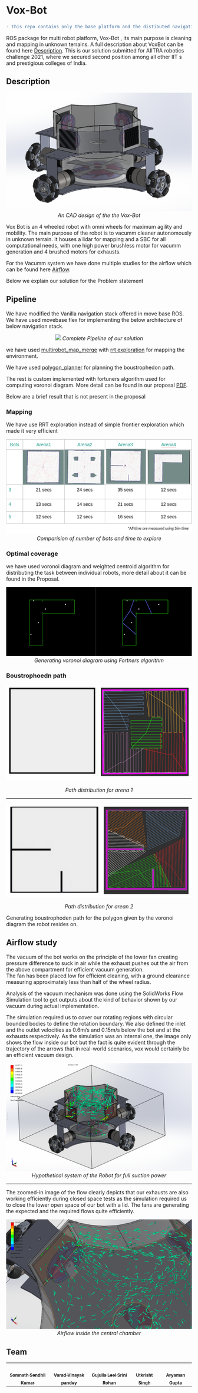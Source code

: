 # Vox-Bot

```diff
- This repo contains only the base platform and the distibuted navigation stack and the mapping planner
```

ROS package for multi robot platform, Vox-Bot , its main purpose is cleaning and mapping in unknown terrains. A full description about VoxBot can be found here <a href="#desciption">Description</a>. This is our solution submitted for AIITRA robotics challenge 2021, where we secured second position among all other IIT s and prestigious colleges of India.

## Description

<p align="center">
<img src="media/vox-bot-description.png"/>
<i>An CAD design of the the Vox-Bot</i>
</p>

Vox Bot is an 4 wheeled robot with omni wheels for maximum agility and mobility. The main purpose of the robot is to vacumm cleaner autonomously in unknown terrain.
It houses a lidar for mapping and a SBC for all computational needs, with one high power brushless motor for vacumm generation and 4 brushed motors for exhausts.

For the Vacumm system we have done multiple studies for the airflow which can be found here <a href="#airflowstudy">Airflow</a>.

Below we explain our solution for the Problem statement

## Pipeline

We have modified the Vanilla navigation stack offered in move base ROS. We have used movebase flex for implementing the below architecture of below navigation stack.

<p align="center">
<img src="media/pipeline.png"/>
<i>Complete Pipeline of our solution</i>
</p>

we have used [multirobot_map_merge](http://wiki.ros.org/multirobot_map_merge) with [rrt exploration](http://wiki.ros.org/rrt_exploration) for mapping the environment.

We have used [polygon_planner](https://github.com/ethz-asl/polygon_coverage_planning) for planning the boustrophedon path.

The rest is custom implemented with fortuners algorithm used for computing voronoi diagram. More detail can be found in our proposal [PDF](https://drive.google.com/file/d/1JusOGQFmkjaVjfD4kQLPCjKfHKlH5u1N/preview).

Below are a brief result that is not present in the proposal
### Mapping 
We have use RRT exploration instead of simple frontier exploration which made it very efficient

<p align="center">
<img src="media/mapping_time.png"/>
<i>Comparision of number of bots and time to explore</i>
</p>

### Optimal coverage

we have used voronoi diagram and weighted centroid algorithm for distributing the task between individual robots, more detail about it can be found in the Proposal.

<p align="center">
<img src="media/voronoi.png"/>
<i>Generating voronoi diagram using Fortners algorithm</i>
</p>

### Boustrophoedn path

<p align="center">
<img src="media/bpath1.png"/>
</p>
<p align="center">
<i>Path distribution for arena 1</i>
</p>
<hr/>
<p align="center">
<img src="media/bpath2.png"/> 
</p>
<p align="center">
<i>Path distribution for arean 2</i>
</p>

Generating boustrophoden path for the polygon given by the voronoi diagram the robot resides on.

## Airflow study

The vacuum of the bot works on the principle of the lower fan creating pressure difference to suck in air while the exhaust pushes out the air from the above compartment for efficient vacuum generation.  
The fan has been placed low for efficient cleaning, with a ground clearance measuring approximately less than half of the wheel radius.

Analysis of the vacuum mechanism was done using the SolidWorks Flow Simulation tool to get outputs about the kind of behavior shown by our vacuum during actual implementation.

The simulation required us to cover our rotating regions with circular bounded bodies to define the rotation boundary. We also defined the inlet and the outlet velocities as 0.6m/s and 0.15m/s below the bot and at the exhausts respectively. As the simulation was an internal one, the image only shows the flow inside our bot but the fact is quite evident through the trajectory of the arrows that in real-world scenarios, vox would certainly be an efficient vacuum design.

<p align="center">
<img src="media/airflow-study.png"/>
<i>Hypothetical system of the Robot for full suction power</i>
</p>
<hr/>

The zoomed-in image of the flow clearly depicts that our exhausts are also working efficiently during closed space tests as the simulation required us to close the lower open space of our bot with a lid. The fans are generating the expected and the required flows quite efficiently.


<p align="center">
<img src="media/airflow-closeup.png"/>
<i>Airflow inside the central chamber</i>
</p>

## Team
<table>
 <td align="center">
     <a href="https://github.com/hex-plex">
    <img src="https://avatars0.githubusercontent.com/u/56990337?s=460&v=4" width="100px;" alt=""/><br /><sub><b>Somnath Sendhil Kumar </b></sub></a><br />
    </td>
<td align="center">
     <a href="https://github.com/GeneralVader">
    <img src="https://avatars.githubusercontent.com/u/77744383?s=460&v=4" width="100px;" alt=""/><br /><sub><b>Varad Vinayak pandey</b></sub></a><br />
	</td>
    <td align="center">
     <a href="https://github.com/Srini-Rohan">
    <img src="https://avatars.githubusercontent.com/u/76437900?s=460&v=4" width="100px;" alt=""/><br /><sub><b>Gujulla Leel Srini Rohan</b></sub></a><br />
	</td>
	<td align="center">
     <a href="https://github.com/jsparrow08">
    <img src="https://avatars.githubusercontent.com/u/77740824?s=460&v=4" width="100px;" alt=""/><br /><sub><b>Utkrisht Singh</b></sub></a><br />
	</td>
	<td align="center">
     <a href="https://github.com/phoenixrider12">
    <img src="https://avatars.githubusercontent.com/u/76533398?s=460&v=4" width="100px;" alt=""/><br /><sub><b>Aryaman Gupta</b></sub></a><br />
	</td>

</table>
